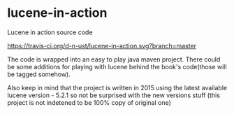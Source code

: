 # lucene-in-action
Lucene in action source code

https://travis-ci.org/d-n-ust/lucene-in-action.svg?branch=master

The code is wrapped into an easy to play java maven project.
There could be some additions for playing with lucene behind the book's code(those will be tagged somehow).

Also keep in mind that the project is written in 2015 using the latest available lucene version - 5.2.1
so not be surprised with the new versions stuff (this project is not indetened to be 100% copy of original one)